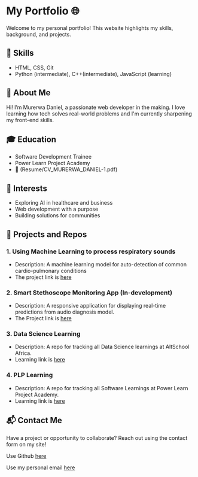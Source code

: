 # My Portfolio 🌐

Welcome to my personal portfolio! This website highlights my skills, background, and projects.
## 🔧 Skills
- HTML, CSS, Git
- Python (intermediate), C++(intermediate), JavaScript (learning)

## 👤 About Me
Hi! I’m Murerwa Daniel, a passionate web developer in the making. I love learning how tech solves real-world problems and I'm currently sharpening my front-end skills.

## 🎓 Education
- Software Development Trainee
- Power Learn Project Academy
- 📄 (Resume/CV_MURERWA_DANIEL-1.pdf)

## 🔭 Interests
- Exploring AI in healthcare and business
- Web development with a purpose
- Building solutions for communities

## 💼 Projects and Repos
### 1. Using Machine Learning to process respiratory sounds
 - Description: A machine learning model for auto-detection of common  cardio-pulmonary conditions
 - The project link is [here](https://github.com/MURERWADANIEL1/ML)
### 2. Smart Stethoscope Monitoring App (In-development)
- Description: A responsive application for displaying real-time predictions from audio diagnosis model.
- The Project link is [here](https://github.com/MURERWADANIEL1/My_first_app)

### 3. Data Science Learning
- Description: A repo for tracking all Data Science learnings at AltSchool Africa.
- Learning link is [here](https://github.com/MURERWADANIEL1/DataScience)

### 4. PLP Learning
- Description: A repo for tracking all Software Learnings at Power Learn Project Academy.
- Learning link is [here](https://github.com/MURERWADANIEL1/PLPAcademy)

## 📬 Contact Me
Have a project or opportunity to collaborate? Reach out using the contact form on my site!

Use Github [here](https://github.com/MURERWADANIEL1)

Use my personal email [here](murerwadaniel1@gmail.com)

